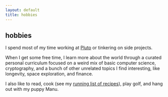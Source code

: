 ```yaml
---
layout: default
title: hobbies
---
```


<h2>hobbies</h2>

<div class="page-intro">
    <p>I spend most of my time working at <a href="https://pluto.xyz/">Pluto</a> or tinkering on side projects.</p>
    <p>When I get some free time, I learn more about the world through a curated personal curriculum focused on a weird mix of basic computer science, cryptography, and a bunch of other unrelated topics I find interesting, like longevity, space exploration, and finance.</p>
    <p>I also like to read, cook (see my <a href="https://faint-smile-2e4.notion.site/Recipes-08b512690f054e58a760e17305632620">running list of recipes</a>), play golf, and hang out with my puppy Manu.</p>
</div>